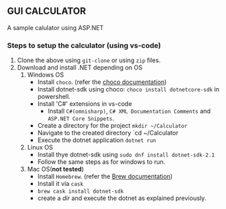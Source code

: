 ## GUI CALCULATOR
A sample calulator using ASP.NET

### Steps to setup the calculator (using vs-code)
1. Clone the above using `git-clone` or using `zip` files.
2. Download and install .NET depending on OS
   1. Windows OS
      - Install `choco`. (refer the [choco documentation](https://chocolatey.org/install))
      - Install dotnet-sdk using choco: `choco install dotnetcore-sdk` in powershell.
      - Install 'C#' extensions in vs-code
        - Install `C#(omnisharp)`, `C# XML Documentation Comments` and `ASP.NET Core Snippets`.
      - Create a directory for the project `mkdir ~/Calculator`
      - Navigate to the created directory `cd ~/Calculator
      - Execute the dotnet application `dotnet run`
    2. Linux OS
       - Install thye dotnet-sdk using `sudo dnf install dotnet-sdk-2.1`
       - Follow the same steps as for windows to run.
    3. Mac OS(**not tested**)
       - Install `Homebrew`. (refer the [Brew documentation](https://brew.sh))
       - Install it via `cask`
       - `brew cask install dotnet-sdk`
       - create a *dir* and execute the dotnet as explained previously.
    
